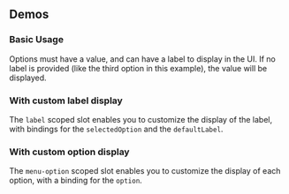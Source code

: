 <script setup>
import BasicSelect from '@/../component-demos/select/examples/BasicSelect.vue';
import SelectCustomLabel from '@/../component-demos/select/examples/SelectCustomLabel.vue';
import SelectCustomOption from '@/../component-demos/select/examples/SelectCustomOption.vue';
</script>

## Demos

### Basic Usage

Options must have a value, and can have a label to display in the UI. If no
label is provided (like the third option in this example), the value will be
displayed.

<cdx-demo-wrapper>
<template v-slot:demo>
<basic-select />
</template>
<template v-slot:code>

<<< @/../component-demos/select/examples/BasicSelect.vue

</template>
</cdx-demo-wrapper>

### With custom label display

The `label` scoped slot enables you to customize the display of the label, with
bindings for the `selectedOption` and the `defaultLabel`.

<cdx-demo-wrapper>
<template v-slot:demo>
<select-custom-label />
</template>
<template v-slot:code>

<<< @/../component-demos/select/examples/SelectCustomLabel.vue

</template>
</cdx-demo-wrapper>

### With custom option display

The `menu-option` scoped slot enables you to customize the display of each
option, with a binding for the `option`.

<cdx-demo-wrapper>
<template v-slot:demo>
<select-custom-option />
</template>
<template v-slot:code>

<<< @/../component-demos/select/examples/SelectCustomOption.vue

</template>
</cdx-demo-wrapper>
